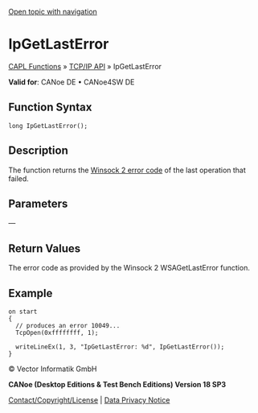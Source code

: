 [Open topic with navigation](../../../../../CANoeDEFamily.htm#Topics/CAPLFunctions/TCPIPAPI/Functions/CAPLfunctionIPGetLastError.md)

# IpGetLastError

[CAPL Functions](../../CAPLfunctions.md) » [TCP/IP API](../CAPLfunctionsTCPIPOverview.md) » IpGetLastError

**Valid for**: CANoe DE • CANoe4SW DE

## Function Syntax

```plaintext
long IpGetLastError();
```

## Description

The function returns the [Winsock 2 error code](../CAPLfunctionsTCPIPWinsock2ErrorCodes.md) of the last operation that failed.

## Parameters

—

## Return Values

The error code as provided by the Winsock 2 WSAGetLastError function.

## Example

```plaintext
on start
{
  // produces an error 10049...
  TcpOpen(0xffffffff, 1);

  writeLineEx(1, 3, "IpGetLastError: %d", IpGetLastError());
}
```

© Vector Informatik GmbH

**CANoe (Desktop Editions & Test Bench Editions) Version 18 SP3**

[Contact/Copyright/License](../../../Shared/ContactCopyrightLicense.md) | [Data Privacy Notice](https://www.vector.com/int/en/company/get-info/privacy-policy/)

